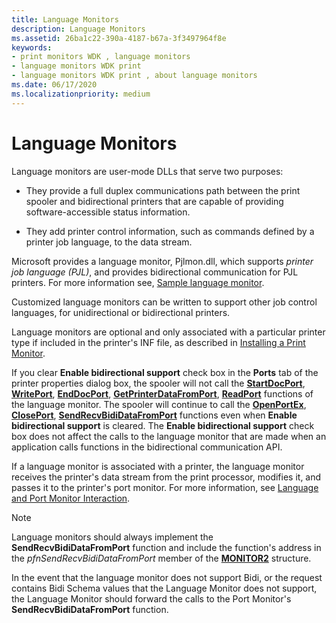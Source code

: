 ```yaml
---
title: Language Monitors
description: Language Monitors
ms.assetid: 26ba1c22-390a-4187-b67a-3f3497964f8e
keywords:
- print monitors WDK , language monitors
- language monitors WDK print
- language monitors WDK print , about language monitors
ms.date: 06/17/2020
ms.localizationpriority: medium
---
```


# Language Monitors

Language monitors are user-mode DLLs that serve two purposes:

- They provide a full duplex communications path between the print spooler and bidirectional printers that are capable of providing software-accessible status information.

- They add printer control information, such as commands defined by a printer job language, to the data stream.

Microsoft provides a language monitor, Pjlmon.dll, which supports *printer job language (PJL)*, and provides bidirectional communication for PJL printers. For more information see, [Sample language monitor](sample-language-monitor.md).

Customized language monitors can be written to support other job control languages, for unidirectional or bidirectional printers.

Language monitors are optional and only associated with a particular printer type if included in the printer's INF file, as described in [Installing a Print Monitor](installing-a-print-monitor.md).

If you clear **Enable bidirectional support** check box in the **Ports** tab of the printer properties dialog box, the spooler will not call the [**StartDocPort**](/previous-versions/ff562710(v=vs.85)), [**WritePort**](/windows-hardware/drivers/ddi/winsplp/nf-winsplp-writeport), [**EndDocPort**](/previous-versions/ff548742(v=vs.85)), [**GetPrinterDataFromPort**](/previous-versions/ff550506(v=vs.85)), [**ReadPort**](/windows-hardware/drivers/ddi/winsplp/nf-winsplp-readport) functions of the language monitor. The spooler will continue to call the [**OpenPortEx**](/previous-versions/ff559596(v=vs.85)), [**ClosePort**](/windows-hardware/drivers/ddi/winsplp/nf-winsplp-closeport), [**SendRecvBidiDataFromPort**](/previous-versions/ff562071(v=vs.85)) functions even when **Enable bidirectional support** is cleared. The **Enable bidirectional support** check box does not affect the calls to the language monitor that are made when an application calls functions in the bidirectional communication API.

If a language monitor is associated with a printer, the language monitor receives the printer's data stream from the print processor, modifies it, and passes it to the printer's port monitor. For more information, see [Language and Port Monitor Interaction](language-and-port-monitor-interaction.md).

> [!NOTE]
> Language monitors should always implement the **SendRecvBidiDataFromPort** function and include the function's address in the *pfnSendRecvBidiDataFromPort* member of the [**MONITOR2**](/windows-hardware/drivers/ddi/winsplp/ns-winsplp-_monitor2) structure.

In the event that the language monitor does not support Bidi, or the request contains Bidi Schema values that the Language Monitor does not support, the Language Monitor should forward the calls to the Port Monitor's **SendRecvBidiDataFromPort** function.